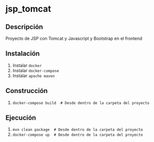 # jsp_tomcat

## Descripción
Proyecto de JSP con Tomcat y Javascript y Bootstrap en el frontend

## Instalación
1. Instalar `docker`
2. Instalar `docker-compose`
3. Instalar `apache maven`

## Construcción
1. `docker-compose build  # Desde dentro de la carpeta del proyecto`

## Ejecución
1. `mvn clean package  # Desde dentro de la carpeta del proyecto`
2. `docker-compose up  # Desde dentro de la carpeta del proyecto`
